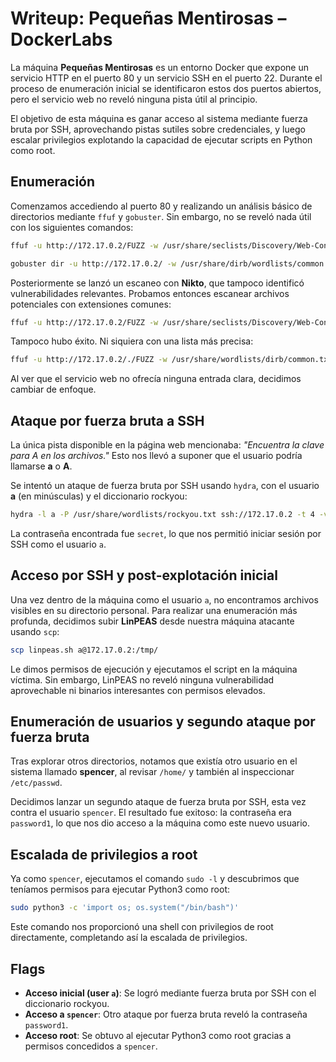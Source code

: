 # Writeup: Pequeñas Mentirosas – DockerLabs

La máquina **Pequeñas Mentirosas** es un entorno Docker que expone un servicio HTTP en el puerto 80 y un servicio SSH en el puerto 22. Durante el proceso de enumeración inicial se identificaron estos dos puertos abiertos, pero el servicio web no reveló ninguna pista útil al principio.

El objetivo de esta máquina es ganar acceso al sistema mediante fuerza bruta por SSH, aprovechando pistas sutiles sobre credenciales, y luego escalar privilegios explotando la capacidad de ejecutar scripts en Python como root.

## Enumeración

Comenzamos accediendo al puerto 80 y realizando un análisis básico de directorios mediante `ffuf` y `gobuster`. Sin embargo, no se reveló nada útil con los siguientes comandos:

```bash
ffuf -u http://172.17.0.2/FUZZ -w /usr/share/seclists/Discovery/Web-Content/directory-list-2.3-medium.txt -fs 85
```

```bash
gobuster dir -u http://172.17.0.2/ -w /usr/share/dirb/wordlists/common.txt -o directorios.txt
```

Posteriormente se lanzó un escaneo con **Nikto**, que tampoco identificó vulnerabilidades relevantes. Probamos entonces escanear archivos potenciales con extensiones comunes:

```bash
ffuf -u http://172.17.0.2/FUZZ -w /usr/share/seclists/Discovery/Web-Content/raft-medium-files.txt -e .php,.txt,.bak,.zip,.tar,.log,.conf,.inc -mc 200
```

Tampoco hubo éxito. Ni siquiera con una lista más precisa:

```bash
ffuf -u http://172.17.0.2/./FUZZ -w /usr/share/wordlists/dirb/common.txt -e .php,.txt,.bak,.zip,.tar,.log,.conf,.inc -mc 200
```

Al ver que el servicio web no ofrecía ninguna entrada clara, decidimos cambiar de enfoque.

## Ataque por fuerza bruta a SSH

La única pista disponible en la página web mencionaba: *"Encuentra la clave para A en los archivos."* Esto nos llevó a suponer que el usuario podría llamarse **a** o **A**.

Se intentó un ataque de fuerza bruta por SSH usando `hydra`, con el usuario **a** (en minúsculas) y el diccionario rockyou:

```bash
hydra -l a -P /usr/share/wordlists/rockyou.txt ssh://172.17.0.2 -t 4 -vV -f -o resultados.txt
```

La contraseña encontrada fue `secret`, lo que nos permitió iniciar sesión por SSH como el usuario `a`.

## Acceso por SSH y post-explotación inicial

Una vez dentro de la máquina como el usuario `a`, no encontramos archivos visibles en su directorio personal. Para realizar una enumeración más profunda, decidimos subir **LinPEAS** desde nuestra máquina atacante usando `scp`:

```bash
scp linpeas.sh a@172.17.0.2:/tmp/
```

Le dimos permisos de ejecución y ejecutamos el script en la máquina víctima. Sin embargo, LinPEAS no reveló ninguna vulnerabilidad aprovechable ni binarios interesantes con permisos elevados.

## Enumeración de usuarios y segundo ataque por fuerza bruta

Tras explorar otros directorios, notamos que existía otro usuario en el sistema llamado **spencer**, al revisar `/home/` y también al inspeccionar `/etc/passwd`.

Decidimos lanzar un segundo ataque de fuerza bruta por SSH, esta vez contra el usuario `spencer`. El resultado fue exitoso: la contraseña era `password1`, lo que nos dio acceso a la máquina como este nuevo usuario.

## Escalada de privilegios a root

Ya como `spencer`, ejecutamos el comando `sudo -l` y descubrimos que teníamos permisos para ejecutar Python3 como root:

```bash
sudo python3 -c 'import os; os.system("/bin/bash")'
```

Este comando nos proporcionó una shell con privilegios de root directamente, completando así la escalada de privilegios.

## Flags

- **Acceso inicial (user `a`)**: Se logró mediante fuerza bruta por SSH con el diccionario rockyou.
- **Acceso a `spencer`**: Otro ataque por fuerza bruta reveló la contraseña `password1`.
- **Acceso root**: Se obtuvo al ejecutar Python3 como root gracias a permisos concedidos a `spencer`.